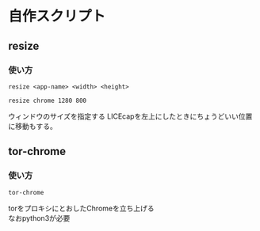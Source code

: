 # 自作スクリプト

## resize

### 使い方

`resize <app-name> <width> <height>`

```sh:ex
resize chrome 1280 800
```

ウィンドウのサイズを指定する
LICEcapを左上にしたときにちょうどいい位置に移動もする。

## tor-chrome

### 使い方

`tor-chrome`

torをプロキシにとおしたChromeを立ち上げる  
なおpython3が必要

